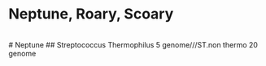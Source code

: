 Neptune, Roary, Scoary
======================   
<br/>
# Neptune
## Streptococcus Thermophilus 5 genome///ST.non thermo 20 genome
